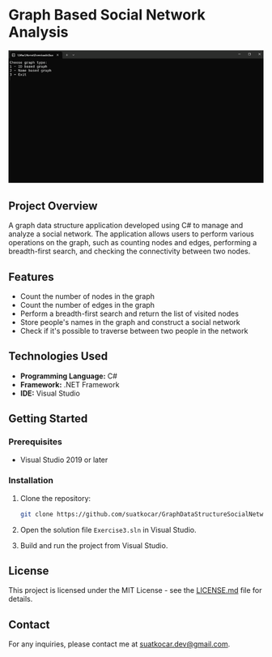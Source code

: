 # Graph Based Social Network Analysis

![Social Network Graph](screenshots/social-network-graph.gif)

## Project Overview

A graph data structure application developed using C# to manage and analyze a social network. The application allows users to perform various operations on the graph, such as counting nodes and edges, performing a breadth-first search, and checking the connectivity between two nodes.

## Features

- Count the number of nodes in the graph
- Count the number of edges in the graph
- Perform a breadth-first search and return the list of visited nodes
- Store people's names in the graph and construct a social network
- Check if it's possible to traverse between two people in the network

## Technologies Used

- **Programming Language:** C#
- **Framework:** .NET Framework
- **IDE:** Visual Studio

## Getting Started

### Prerequisites

- Visual Studio 2019 or later

### Installation

1. Clone the repository:

   ```bash
   git clone https://github.com/suatkocar/GraphDataStructureSocialNetwork.git
   ```

2. Open the solution file `Exercise3.sln` in Visual Studio.

3. Build and run the project from Visual Studio.

## License

This project is licensed under the MIT License - see the [LICENSE.md](LICENSE.md) file for details.

## Contact

For any inquiries, please contact me at suatkocar.dev@gmail.com.